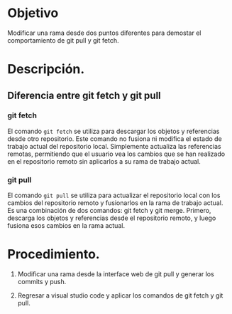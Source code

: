 # Objetivo

Modificar una rama desde dos puntos diferentes para demostar el comportamiento de git pull y git fetch.

# Descripción.

## Diferencia entre git fetch y git pull

### git fetch

El comando `git fetch` se utiliza para descargar los objetos y referencias desde otro repositorio. Este comando no fusiona ni modifica el estado de trabajo actual del repositorio local. Simplemente actualiza las referencias remotas, permitiendo que el usuario vea los cambios que se han realizado en el repositorio remoto sin aplicarlos a su rama de trabajo actual.

### git pull


El comando `git pull` se utiliza para actualizar el repositorio local con los cambios del repositorio remoto y fusionarlos en la rama de trabajo actual. Es una combinación de dos comandos: git fetch y git merge. Primero, descarga los objetos y referencias desde el repositorio remoto, y luego fusiona esos cambios en la rama actual.

# Procedimiento.

1. Modificar una rama desde la interface web de git pull y generar los commits y push.

1. Regresar a visual studio code y aplicar los comandos de git fetch y git pull.

